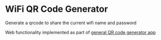 # WiFi QR Code Generator

Generate a qrcode to share the current wifi name and password

Web functionality implemented as part of [general QR code generator app](https://github.com/mecaneer23/qr-code/)
